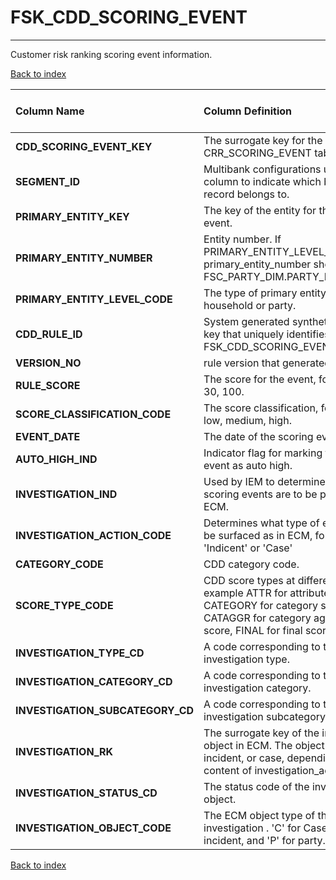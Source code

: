 # FSK_CDD_SCORING_EVENT

---

Customer risk ranking scoring event information.

[Back to index](./index.md)

| Column Name                      | Column Definition                                                                                                                                                     | Column Data Type   | Column Null Option   | PK   | FK   |
|:---------------------------------|:----------------------------------------------------------------------------------------------------------------------------------------------------------------------|:-------------------|:---------------------|:-----|:-----|
| **CDD_SCORING_EVENT_KEY**        | The surrogate key for the CRR_SCORING_EVENT table.                                                                                                                    | NUMBER(12)         | Not Null             | Yes  | No   |
| **SEGMENT_ID**                   | Multibank configurations use this column to indicate which bank the record belongs to.                                                                                | VARCHAR2(128)      | Not Null             | Yes  | No   |
| **PRIMARY_ENTITY_KEY**           | The key of the entity for the scoring event.                                                                                                                          | NUMBER(12)         | Not Null             | No   | No   |
| **PRIMARY_ENTITY_NUMBER**        | Entity number. If PRIMARY_ENTITY_LEVEL_CODE='PTY', primary_entity_number should be FSC_PARTY_DIM.PARTY_NUMBER.                                                        | VARCHAR2(50)       | Not Null             | No   | No   |
| **PRIMARY_ENTITY_LEVEL_CODE**    | The type of primary entity, for example: household or party.                                                                                                          | CHAR(3)            | Not Null             | No   | No   |
| **CDD_RULE_ID**                  | System generated synthetic/surrogate key that uniquely identifies a row in the  FSK_CDD_SCORING_EVENT table.                                                          | VARCHAR2(32)       | Not Null             | No   | Yes  |
| **VERSION_NO**                   | rule version that generated the score                                                                                                                                 | NUMBER(10)         | Null                 | No   | Yes  |
| **RULE_SCORE**                   | The score for the event, for example: 1, 30, 100.                                                                                                                     | NUMBER(10)         | Null                 | No   | No   |
| **SCORE_CLASSIFICATION_CODE**    | The score classification, for example: low, medium, high.                                                                                                             | VARCHAR2(32)       | Null                 | No   | No   |
| **EVENT_DATE**                   | The date of the scoring event.                                                                                                                                        | DATE               | Not Null             | No   | No   |
| **AUTO_HIGH_IND**                | Indicator flag for marking this scoring event as auto high.                                                                                                           | CHAR(1)            | Null                 | No   | No   |
| **INVESTIGATION_IND**            | Used by IEM to determine which scoring events are to be pushed to ECM.                                                                                                | CHAR(1)            | Null                 | No   | No   |
| **INVESTIGATION_ACTION_CODE**    | Determines what type of entity this will be surfaced as in ECM, for example: 'Indicent' or 'Case'                                                                     | VARCHAR2(32)       | Null                 | No   | No   |
| **CATEGORY_CODE**                | CDD category code.                                                                                                                                                    | VARCHAR2(32)       | Null                 | No   | No   |
| **SCORE_TYPE_CODE**              | CDD score types at different levels. For example ATTR for attribute score, CATEGORY for category score, CATAGGR for category aggregated score, FINAL for final score. | VARCHAR2(32)       | Null                 | No   | No   |
| **INVESTIGATION_TYPE_CD**        | A code corresponding to the investigation type.                                                                                                                       | VARCHAR2(32)       | Null                 | No   | No   |
| **INVESTIGATION_CATEGORY_CD**    | A code corresponding to the investigation category.                                                                                                                   | VARCHAR2(32)       | Null                 | No   | No   |
| **INVESTIGATION_SUBCATEGORY_CD** | A code corresponding to the investigation subcategory.                                                                                                                | VARCHAR2(32)       | Null                 | No   | No   |
| **INVESTIGATION_RK**             | The surrogate key of the investigation object in ECM. The object can be incident, or case, depending on the content of investigation_action_code.                     | NUMBER(12)         | Null                 | No   | No   |
| **INVESTIGATION_STATUS_CD**      | The status code of the investigation object.                                                                                                                          | VARCHAR2(10)       | Null                 | No   | No   |
| **INVESTIGATION_OBJECT_CODE**    | The ECM object type of the CDD investigation . 'C' for Case, 'I' for incident, and 'P' for party.                                                                     | CHAR(1)            | Null                 | No   | No   |

[Back to index](./index.md)

